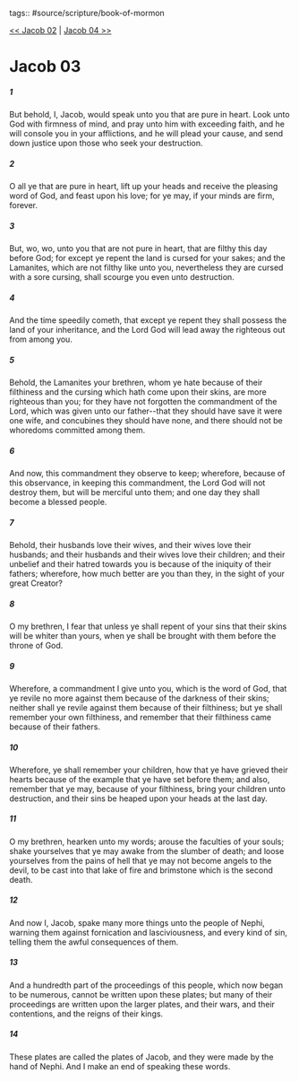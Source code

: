 tags:: #source/scripture/book-of-mormon

[<< Jacob 02](/book-of-mormon/03_Jacob/Jacob_02.md) | [Jacob 04 >>](/book-of-mormon/03_Jacob/Jacob_04.md)

# Jacob 03

##### 1

But behold, I, Jacob, would speak unto you that are pure in heart. Look unto God with firmness of mind, and pray unto him with exceeding faith, and he will console you in your afflictions, and he will plead your cause, and send down justice upon those who seek your destruction.

##### 2

O all ye that are pure in heart, lift up your heads and receive the pleasing word of God, and feast upon his love; for ye may, if your minds are firm, forever.

##### 3

But, wo, wo, unto you that are not pure in heart, that are filthy this day before God; for except ye repent the land is cursed for your sakes; and the Lamanites, which are not filthy like unto you, nevertheless they are cursed with a sore cursing, shall scourge you even unto destruction.

##### 4

And the time speedily cometh, that except ye repent they shall possess the land of your inheritance, and the Lord God will lead away the righteous out from among you.

##### 5

Behold, the Lamanites your brethren, whom ye hate because of their filthiness and the cursing which hath come upon their skins, are more righteous than you; for they have not forgotten the commandment of the Lord, which was given unto our father--that they should have save it were one wife, and concubines they should have none, and there should not be whoredoms committed among them.

##### 6

And now, this commandment they observe to keep; wherefore, because of this observance, in keeping this commandment, the Lord God will not destroy them, but will be merciful unto them; and one day they shall become a blessed people.

##### 7

Behold, their husbands love their wives, and their wives love their husbands; and their husbands and their wives love their children; and their unbelief and their hatred towards you is because of the iniquity of their fathers; wherefore, how much better are you than they, in the sight of your great Creator?

##### 8

O my brethren, I fear that unless ye shall repent of your sins that their skins will be whiter than yours, when ye shall be brought with them before the throne of God.

##### 9

Wherefore, a commandment I give unto you, which is the word of God, that ye revile no more against them because of the darkness of their skins; neither shall ye revile against them because of their filthiness; but ye shall remember your own filthiness, and remember that their filthiness came because of their fathers.

##### 10

Wherefore, ye shall remember your children, how that ye have grieved their hearts because of the example that ye have set before them; and also, remember that ye may, because of your filthiness, bring your children unto destruction, and their sins be heaped upon your heads at the last day.

##### 11

O my brethren, hearken unto my words; arouse the faculties of your souls; shake yourselves that ye may awake from the slumber of death; and loose yourselves from the pains of hell that ye may not become angels to the devil, to be cast into that lake of fire and brimstone which is the second death.

##### 12

And now I, Jacob, spake many more things unto the people of Nephi, warning them against fornication and lasciviousness, and every kind of sin, telling them the awful consequences of them.

##### 13

And a hundredth part of the proceedings of this people, which now began to be numerous, cannot be written upon these plates; but many of their proceedings are written upon the larger plates, and their wars, and their contentions, and the reigns of their kings.

##### 14

These plates are called the plates of Jacob, and they were made by the hand of Nephi. And I make an end of speaking these words.
